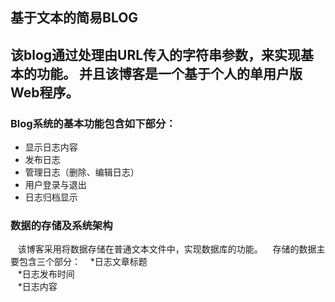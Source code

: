 基于文本的简易BLOG
-----
## 该blog通过处理由URL传入的字符串参数，来实现基本的功能。 并且该博客是一个基于个人的单用户版Web程序。

### Blog系统的基本功能包含如下部分：
* 显示日志内容
* 发布日志
* 管理日志（删除、编辑日志）
* 用户登录与退出
* 日志归档显示

### 数据的存储及系统架构
    该博客采用将数据存储在普通文本文件中，实现数据库的功能。
    存储的数据主要包含三个部分：
    *日志文章标题<br/>
    *日志发布时间<br/>
    *日志内容<br/>

